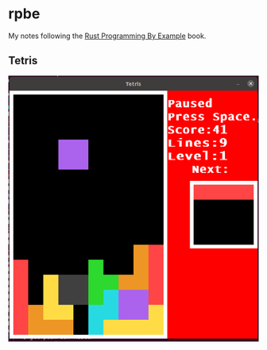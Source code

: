 # rpbe
My notes following the [Rust Programming By Example](https://www.packtpub.com/product/rust-programming-by-example/9781788390637) book.

## Tetris

![Tetris screenshot](tetris/tetris.png)
